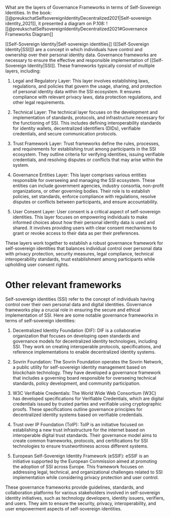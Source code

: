 What are the layers of Governance Frameworks in terms of Self-Sovereign Identities. In the book: [[@preukschatSelfsovereignIdentityDecentralized2021|Self-sovereign identity_2021]], it presented a diagram on P.108:
![[@preukschatSelfsovereignIdentityDecentralized2021#Governance Frameworks Diagram]]

[[Self-Sovereign Identity|Self-sovereign identities]] ([[Self-Sovereign Identity|SSI]]) are a concept in which individuals have control and ownership over their personal identity data. Governance frameworks are necessary to ensure the effective and responsible implementation of [[Self-Sovereign Identity|SSI]]. These frameworks typically consist of multiple layers, including:

1. Legal and Regulatory Layer: This layer involves establishing laws, regulations, and policies that govern the usage, sharing, and protection of personal identity data within the SSI ecosystem. It ensures compliance with relevant privacy laws, data protection regulations, and other legal requirements.

2. Technical Layer: The technical layer focuses on the development and implementation of standards, protocols, and infrastructure necessary for the functioning of SSI. This includes defining interoperability standards for identity wallets, decentralized identifiers (DIDs), verifiable credentials, and secure communication protocols.

3. Trust Framework Layer: Trust frameworks define the rules, processes, and requirements for establishing trust among participants in the SSI ecosystem. They outline criteria for verifying identities, issuing verifiable credentials, and resolving disputes or conflicts that may arise within the system.

4. Governance Entities Layer: This layer comprises various entities responsible for overseeing and managing the SSI ecosystem. These entities can include government agencies, industry consortia, non-profit organizations, or other governing bodies. Their role is to establish policies, set standards, enforce compliance with regulations, resolve disputes or conflicts between participants, and ensure accountability.

5. User Consent Layer: User consent is a critical aspect of self-sovereign identities. This layer focuses on empowering individuals to make informed choices about how their personal identity data is used and shared. It involves providing users with clear consent mechanisms to grant or revoke access to their data as per their preferences.

These layers work together to establish a robust governance framework for self-sovereign identities that balances individual control over personal data with privacy protection, security measures, legal compliance, technical interoperability standards, trust establishment among participants while upholding user consent rights.

# Other relevant frameworks
Self-sovereign identities (SSI) refer to the concept of individuals having control over their own personal data and digital identities. Governance frameworks play a crucial role in ensuring the secure and ethical implementation of SSI. Here are some notable governance frameworks in terms of self-sovereign identities:

1. Decentralized Identity Foundation (DIF): DIF is a collaborative organization that focuses on developing open standards and governance models for decentralized identity technologies, including SSI. They work on creating interoperable protocols, specifications, and reference implementations to enable decentralized identity systems.

2. Sovrin Foundation: The Sovrin Foundation operates the Sovrin Network, a public utility for self-sovereign identity management based on blockchain technology. They have developed a governance framework that includes a governing board responsible for overseeing technical standards, policy development, and community participation.

3. W3C Verifiable Credentials: The World Wide Web Consortium (W3C) has developed specifications for Verifiable Credentials, which are digital credentials issued by trusted parties and verifiable using cryptographic proofs. These specifications outline governance principles for decentralized identity systems based on verifiable credentials.

4. Trust over IP Foundation (ToIP): ToIP is an initiative focused on establishing a new trust infrastructure for the internet based on interoperable digital trust standards. Their governance model aims to create common frameworks, protocols, and certifications for SSI technologies to ensure trustworthiness across different systems.

5. European Self-Sovereign Identity Framework (eSSIF): eSSIF is an initiative supported by the European Commission aimed at promoting the adoption of SSI across Europe. This framework focuses on addressing legal, technical, and organizational challenges related to SSI implementation while considering privacy protection and user control.

These governance frameworks provide guidelines, standards, and collaboration platforms for various stakeholders involved in self-sovereign identity initiatives, such as technology developers, identity issuers, verifiers, and users. They aim to ensure the security, privacy, interoperability, and user empowerment aspects of self-sovereign identities.
